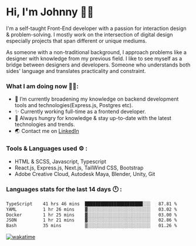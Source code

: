 # Hi, I'm Johnny 👋🧑‍

I'm a self-taught Front-End developer with a passion for interaction design & problem-solving. I mostly work on the intersection of digital design especially projects that span different or unique mediums.

As someone with a non-traditional background, I approach problems like a designer with knowledge from my previous field. I like to see myself as a bridge between designers and developers. Someone who understands both sides' language and translates practicality and constraint.

### What I am doing now 🧑‍💻:

- 🔭 I’m currently broadening my knowledge on backend development tools and technologies(Express.js, Postgres etc).
- ✨ Currently working full-time as a frontend developer.
- 📖 Always hungry for knowledge & stay up-to-date with the latest technologies and trends.
- 🌏 Contact me on [LinkedIn](https://www.linkedin.com/in/johchai/)

### Tools & Languages used ⚙️ :

- HTML & SCSS, Javascript, Typescript
- React.js, Express.js, Next.js, TailWind CSS, Bootstrap
- Adobe Creative Cloud, Autodesk Maya, Blender, Unity, Git

### Languages stats for the last 14 days 🕛 :

<!--START_SECTION:waka-->

```txt
TypeScript    41 hrs 46 mins  ██████████████████████░░░   87.81 %
YAML          1 hr 26 mins    ▓░░░░░░░░░░░░░░░░░░░░░░░░   03.02 %
Docker        1 hr 25 mins    ▓░░░░░░░░░░░░░░░░░░░░░░░░   03.00 %
JSON          1 hr 21 mins    ▓░░░░░░░░░░░░░░░░░░░░░░░░   02.86 %
Bash          35 mins         ▒░░░░░░░░░░░░░░░░░░░░░░░░   01.26 %
```

<!--END_SECTION:waka-->

[![wakatime](https://wakatime.com/badge/user/0cd14e89-b357-451d-b5c1-4a79286fb5a6.svg)](https://wakatime.com/@0cd14e89-b357-451d-b5c1-4a79286fb5a6)
